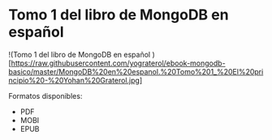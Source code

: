 Tomo 1 del libro de MongoDB en español 
====================

!(Tomo 1 del libro de MongoDB en español )[https://raw.githubusercontent.com/yograterol/ebook-mongodb-basico/master/MongoDB%20en%20espanol.%20Tomo%201_%20El%20principio%20-%20Yohan%20Graterol.jpg]

Formatos disponibles:

* PDF
* MOBI
* EPUB
